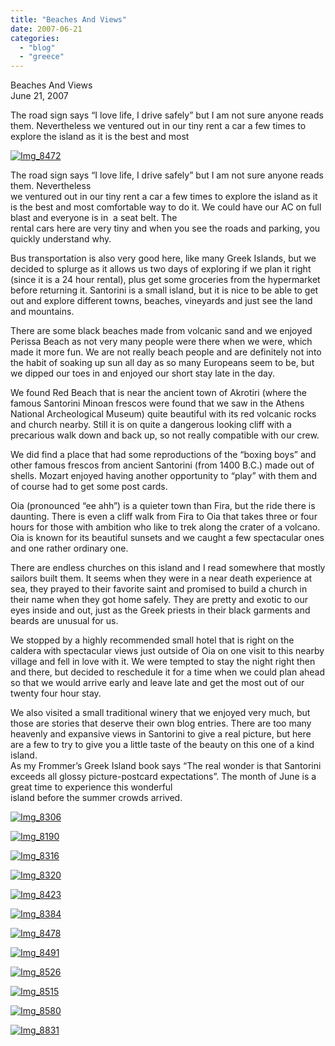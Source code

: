 ```yaml
---
title: "Beaches And Views"
date: 2007-06-21
categories: 
  - "blog"
  - "greece"
---
```


Beaches And Views  
June 21, 2007

The road sign says “I love life, I drive safely” but I am not sure anyone reads them. Nevertheless we ventured out in our tiny rent a car a few times to explore the island as it is the best and most

<!--more-->

[![Img_8472](https://pub-ac94b3f306b24c0dba4238943c97f2e1.r2.dev/soultravelers3/images/2008/03/05/img_8472.png "Img_8472")](https://pub-ac94b3f306b24c0dba4238943c97f2e1.r2.dev/photos/uncategorized/2008/03/05/img_8472.png)

The road sign says “I love life, I drive safely” but I am not sure anyone reads them. Nevertheless  
we ventured out in our tiny rent a car a few times to explore the island as it is the best and most comfortable way to do it. We could have our AC on full blast and everyone is in  a seat belt. The  
rental cars here are very tiny and when you see the roads and parking, you quickly understand why.

Bus transportation is also very good here, like many Greek Islands, but we decided to splurge as it allows us two days of exploring if we plan it right (since it is a 24 hour rental), plus get some groceries from the hypermarket before returning it. Santorini is a small island, but it is nice to be able to get out and explore different towns, beaches, vineyards and just see the land and mountains.

There are some black beaches made from volcanic sand and we enjoyed Perissa Beach as not very many people were there when we were, which made it more fun. We are not really beach people and are definitely not into the habit of soaking up sun all day as so many Europeans seem to be, but we dipped our toes in and enjoyed our short stay late in the day.

We found Red Beach that is near the ancient town of Akrotiri (where the famous Santorini Minoan frescos were found that we saw in the Athens National Archeological Museum) quite beautiful with its red volcanic rocks and church nearby. Still it is on quite a dangerous looking cliff with a precarious walk down and back up, so not really compatible with our crew.

We did find a place that had some reproductions of the “boxing boys” and other famous frescos from ancient Santorini (from 1400 B.C.) made out of shells. Mozart enjoyed having another opportunity to “play” with them and of course had to get some post cards.

Oia (pronounced “ee ahh”) is a quieter town than Fira, but the ride there is daunting. There is even a cliff walk from Fira to Oia that takes three or four hours for those with ambition who like to trek along the crater of a volcano. Oia is known for its beautiful sunsets and we caught a few spectacular ones and one rather ordinary one.

There are endless churches on this island and I read somewhere that mostly sailors built them. It seems when they were in a near death experience at sea, they prayed to their favorite saint and promised to build a church in their name when they got home safely. They are pretty and exotic to our eyes inside and out, just as the Greek priests in their black garments and beards are unusual for us.

We stopped by a highly recommended small hotel that is right on the caldera with spectacular views just outside of Oia on one visit to this nearby village and fell in love with it. We were tempted to stay the night right then and there, but decided to reschedule it for a time when we could plan ahead so that we would arrive early and leave late and get the most out of our twenty four hour stay.

We also visited a small traditional winery that we enjoyed very much, but those are stories that deserve their own blog entries. There are too many heavenly and expansive views in Santorini to give a real picture, but here are a few to try to give you a little taste of the beauty on this one of a kind island.  
As my Frommer’s Greek Island book says “The real wonder is that Santorini exceeds all glossy picture-postcard expectations”. The month of June is a great time to experience this wonderful  
island before the summer crowds arrived.

[![Img_8306](https://pub-ac94b3f306b24c0dba4238943c97f2e1.r2.dev/soultravelers3/images/2008/03/05/img_8306.png "Img_8306")](https://pub-ac94b3f306b24c0dba4238943c97f2e1.r2.dev/photos/uncategorized/2008/03/05/img_8306.png)

[![Img_8190](https://pub-ac94b3f306b24c0dba4238943c97f2e1.r2.dev/soultravelers3/images/2008/03/05/img_8190.png "Img_8190")](https://pub-ac94b3f306b24c0dba4238943c97f2e1.r2.dev/photos/uncategorized/2008/03/05/img_8190.png)

[![Img_8316](https://pub-ac94b3f306b24c0dba4238943c97f2e1.r2.dev/soultravelers3/images/2008/03/05/img_8316.png "Img_8316")](https://pub-ac94b3f306b24c0dba4238943c97f2e1.r2.dev/photos/uncategorized/2008/03/05/img_8316.png)

[![Img_8320](https://pub-ac94b3f306b24c0dba4238943c97f2e1.r2.dev/soultravelers3/images/2008/03/05/img_8320.png "Img_8320")](https://pub-ac94b3f306b24c0dba4238943c97f2e1.r2.dev/photos/uncategorized/2008/03/05/img_8320.png)

[![Img_8423](https://pub-ac94b3f306b24c0dba4238943c97f2e1.r2.dev/soultravelers3/images/2008/03/05/img_8423.png "Img_8423")](https://pub-ac94b3f306b24c0dba4238943c97f2e1.r2.dev/photos/uncategorized/2008/03/05/img_8423.png)

[![Img_8384](https://pub-ac94b3f306b24c0dba4238943c97f2e1.r2.dev/soultravelers3/images/2008/03/05/img_8384.png "Img_8384")](https://pub-ac94b3f306b24c0dba4238943c97f2e1.r2.dev/photos/uncategorized/2008/03/05/img_8384.png)

[![Img_8478](https://pub-ac94b3f306b24c0dba4238943c97f2e1.r2.dev/soultravelers3/images/2008/03/05/img_8478.png "Img_8478")](https://pub-ac94b3f306b24c0dba4238943c97f2e1.r2.dev/photos/uncategorized/2008/03/05/img_8478.png)

[![Img_8491](https://pub-ac94b3f306b24c0dba4238943c97f2e1.r2.dev/soultravelers3/images/2008/03/05/img_8491.png "Img_8491")](https://pub-ac94b3f306b24c0dba4238943c97f2e1.r2.dev/photos/uncategorized/2008/03/05/img_8491.png)

[![Img_8526](https://pub-ac94b3f306b24c0dba4238943c97f2e1.r2.dev/soultravelers3/images/2008/03/05/img_8526.png "Img_8526")](https://pub-ac94b3f306b24c0dba4238943c97f2e1.r2.dev/photos/uncategorized/2008/03/05/img_8526.png)

[![Img_8515](https://pub-ac94b3f306b24c0dba4238943c97f2e1.r2.dev/soultravelers3/images/2008/03/05/img_8515.png "Img_8515")](https://pub-ac94b3f306b24c0dba4238943c97f2e1.r2.dev/photos/uncategorized/2008/03/05/img_8515.png)

[![Img_8580](https://pub-ac94b3f306b24c0dba4238943c97f2e1.r2.dev/soultravelers3/images/2008/03/05/img_8580.png "Img_8580")](https://pub-ac94b3f306b24c0dba4238943c97f2e1.r2.dev/photos/uncategorized/2008/03/05/img_8580.png)

[![Img_8831](https://pub-ac94b3f306b24c0dba4238943c97f2e1.r2.dev/soultravelers3/images/2008/03/05/img_8831.png "Img_8831")](https://pub-ac94b3f306b24c0dba4238943c97f2e1.r2.dev/photos/uncategorized/2008/03/05/img_8831.png)
